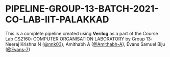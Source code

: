 # PIPELINE-GROUP-13-BATCH-2021-CO-LAB-IIT-PALAKKAD

This is a complete pipeline created using **Verilog** as a part of the Course Lab CS2160: COMPUTER ORGANISATION LABORATORY
by Group 13: Neeraj Krishna N ([@nnk03](https://github.com/nnk03)), Amithabh A ([@Amithabh-A](https://github.com/Amithabh-A)), Evans Samuel Biju ([@Evans-7](https://github.com/Evans-7))
